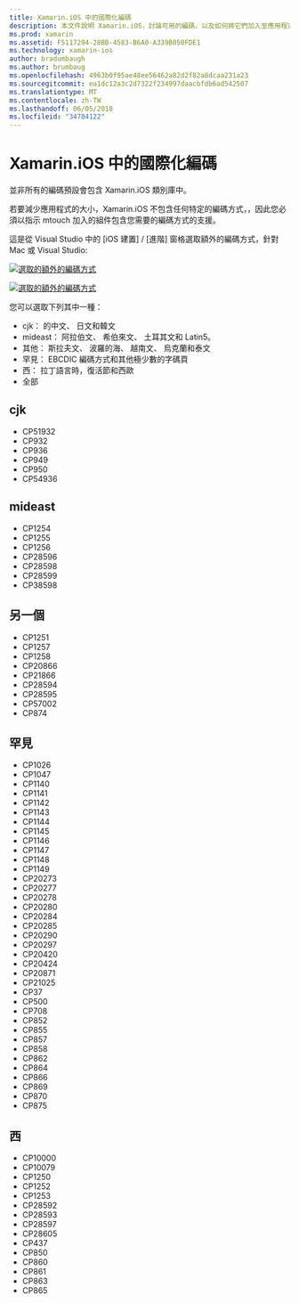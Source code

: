 ```yaml
---
title: Xamarin.iOS 中的國際化編碼
description: 本文件說明 Xamarin.iOS，討論可用的編碼，以及如何將它們加入至應用程式中的國際化編碼。
ms.prod: xamarin
ms.assetid: F5117294-28BB-4583-B6A0-A339B050FDE1
ms.technology: xamarin-ios
author: bradumbaugh
ms.author: brumbaug
ms.openlocfilehash: 4963b0f95ae48ee56462a82d2f82a8dcaa231a23
ms.sourcegitcommit: ea1dc12a3c2d7322f234997daacbfdb6ad542507
ms.translationtype: MT
ms.contentlocale: zh-TW
ms.lasthandoff: 06/05/2018
ms.locfileid: "34784122"
---
```

# <a name="internationalization-encodings-in-xamarinios"></a>Xamarin.iOS 中的國際化編碼

並非所有的編碼預設會包含 Xamarin.iOS 類別庫中。

若要減少應用程式的大小，Xamarin.iOS 不包含任何特定的編碼方式，，因此您必須以指示 mtouch 加入的組件包含您需要的編碼方式的支援。

這是從 Visual Studio 中的 [iOS 建置] / [進階] 窗格選取額外的編碼方式，針對 Mac 或 Visual Studio:

 [![](encodings-images/00.png "選取的額外的編碼方式")](encodings-images/00.png#lightbox)

 [![](encodings-images/00a.png "選取的額外的編碼方式")](encodings-images/00a.png#lightbox)

您可以選取下列其中一種：

-  cjk： 的中文、 日文和韓文
-  mideast： 阿拉伯文、 希伯來文、 土耳其文和 Latin5。
-  其他： 斯拉夫文、 波羅的海、 越南文、 烏克蘭和泰文
-  罕見： EBCDIC 編碼方式和其他極少數的字碼頁
-  西： 拉丁語言時，復活節和西歐
-  全部


 <a name="cjk" />


## <a name="cjk"></a>cjk

-  CP51932
-  CP932
-  CP936
-  CP949
-  CP950
-  CP54936


 <a name="mideast" />


## <a name="mideast"></a>mideast

-  CP1254
-  CP1255
-  CP1256
-  CP28596
-  CP28598
-  CP28599
-  CP38598


 <a name="other" />


## <a name="other"></a>另一個

-  CP1251
-  CP1257
-  CP1258
-  CP20866
-  CP21866
-  CP28594
-  CP28595
-  CP57002
-  CP874


 <a name="rare" />


## <a name="rare"></a>罕見

-  CP1026
-  CP1047
-  CP1140
-  CP1141
-  CP1142
-  CP1143
-  CP1144
-  CP1145
-  CP1146
-  CP1147
-  CP1148
-  CP1149
-  CP20273
-  CP20277
-  CP20278
-  CP20280
-  CP20284
-  CP20285
-  CP20290
-  CP20297
-  CP20420
-  CP20424
-  CP20871
-  CP21025
-  CP37
-  CP500
-  CP708
-  CP852
-  CP855
-  CP857
-  CP858
-  CP862
-  CP864
-  CP866
-  CP869
-  CP870
-  CP875


 <a name="west" />


## <a name="west"></a>西

-  CP10000
-  CP10079
-  CP1250
-  CP1252
-  CP1253
-  CP28592
-  CP28593
-  CP28597
-  CP28605
-  CP437
-  CP850
-  CP860
-  CP861
-  CP863
-  CP865

